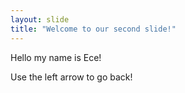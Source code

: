 ```yaml
---
layout: slide
title: "Welcome to our second slide!"
---
```

Hello my name is Ece!

Use the left arrow to go back!
